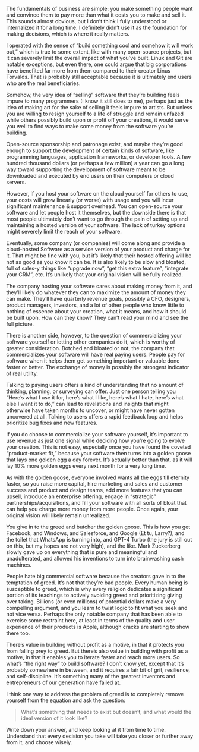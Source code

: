 The fundamentals of business are simple: you make something people want and convince them to pay more than what it costs you to make and sell it. This sounds almost obvious, but I don’t think I fully understood or internalized it for a long time. I definitely didn’t use it as the foundation for making decisions, which is where it really matters.

I operated with the sense of “build something cool and somehow it will work out,” which is true to some extent, like with many open-source projects, but it can severely limit the overall impact of what you’ve built. Linux and Git are notable exceptions, but even there, one could argue that big corporations have benefited far more from them compared to their creator Linus Torvalds. That is probably still acceptable because it is ultimately end users who are the real beneficiaries.

Somehow, the very idea of “selling” software that they’re building feels impure to many programmers (I know it still does to me), perhaps just as the idea of making art for the sake of selling it feels impure to artists. But unless you are willing to resign yourself to a life of struggle and remain unfazed while others possibly build upon or profit off your creations, it would serve you well to find ways to make some money from the software you’re building.

Open-source sponsorship and patronage exist, and maybe they’re good enough to support the development of certain kinds of software, like programming languages, application frameworks, or developer tools. A few hundred thousand dollars (or perhaps a few million) a year can go a long way toward supporting the development of software meant to be downloaded and executed by end users on their computers or cloud servers.

However, if you host your software on the cloud yourself for others to use, your costs will grow linearly (or worse) with usage and you will incur significant maintenance & support overhead. You can open-source your software and let people host it themselves, but the downside there is that most people ultimately don’t want to go through the pain of setting up and maintaining a hosted version of your software. The lack of turkey options might severely limit the reach of your software.

Eventually, some company (or companies) will come along and provide a cloud-hosted Software as a service version of your product and charge for it. That might be fine with you, but it’s likely that their hosted offering will be not as good as you know it can be. It is also likely to be slow and bloated, full of sales-y things like “upgrade now”, “get this extra feature”, “integrate your CRM”, etc. It’s unlikely that your original vision will be fully realized.

The company hosting your software cares about making money from it, and they’ll likely do whatever they can to maximize the amount of money they can make. They’ll have quarterly revenue goals, possibly a CFO, designers, product managers, investors, and a lot of other people who know little to nothing of essence about your creation, what it means, and how it should be built upon. How can they know? They can’t read your mind and see the full picture.

There is another side, however, to the question of commercializing your software yourself or letting other companies do it, which is worthy of greater consideration. Botched and bloated or not, the company that commercializes your software will have real paying users. People pay for software when it helps them get something important or valuable done faster or better. The exchange of money is possibly the strongest indicator of real utility.

Talking to paying users offers a kind of understanding that no amount of thinking, planning, or surveying can offer. Just one person telling you “Here’s what I use it for, here’s what I like, here’s what I hate, here’s what else I want it to do,” can lead to revelations and insights that might otherwise have taken months to uncover, or might have never gotten uncovered at all. Talking to users offers a rapid feedback loop and helps prioritize bug fixes and new features.

If you do choose to commercialize your software yourself, it’s important to use revenue as just one signal while deciding how you’re going to evolve your creation. This is not easy, especially once you have found the coveted “product-market fit,” because your software then turns into a golden goose that lays one golden egg a day forever. It’s actually better than that, as it will lay 10% more golden eggs every next month for a very long time.

As with the golden goose, everyone involved wants all the eggs till eternity faster, so you raise more capital, hire marketing and sales and customer success and product and design teams, add more features that you can upsell, introduce an enterprise offering, engage in “strategic” partnerships/acquisitions, and fill your software with all sorts of bloat that can help you charge more money from more people. Once again, your original vision will likely remain unrealized.

You give in to the greed and butcher the golden goose. This is how you get Facebook, and Windows, and Salesforce, and Google (Et tu, Larry?), and the toilet that WhatsApp is turning into, and GPT-4 Turbo (the jury is still out on this, but my hopes are not very high), and the like. Mark Zuckerberg slowly gave up on everything that is pure and meaningful and unadulterated, and allowed his inventions to turn into brainwashing cash machines.

People hate big commercial software because the creators gave in to the temptation of greed. It’s not that they’re bad people. Every human being is susceptible to greed, which is why every religion dedicates a significant portion of its teachings to actively avoiding greed and prioritizing giving over taking. Billions (or even millions) of potential dollars make a very compelling argument, and you learn to twist logic to fit what you seek and not vice versa. Perhaps the only notable company that has been able to exercise some restraint here, at least in terms of the quality and user experience of their products is Apple, although cracks are starting to show there too.

There’s value in building without profit as a motive, in that it protects you from falling prey to greed. But there’s also value in building with profit as a motive, in that it enables you to iterate faster and reach more users. So what’s “the right way” to build software? I don’t know yet, except that it’s probably somewhere in between, and it requires a fair bit of grit, resilience, and self-discipline. It’s something many of the greatest inventors and entrepreneurs of our generation have failed at.

I think one way to address the problem of greed is to completely remove yourself from the equation and ask the question:

> What’s something that needs to exist but doesn’t, and what would the ideal version of it look like?

Write down your answer, and keep looking at it from time to time. Understand that every decision you take will take you closer or further away from it, and choose wisely.
